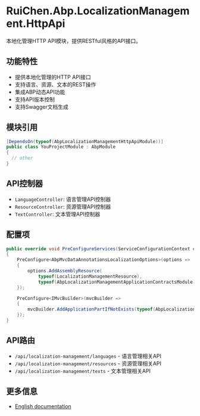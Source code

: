 # RuiChen.Abp.LocalizationManagement.HttpApi

本地化管理HTTP API模块，提供RESTful风格的API接口。

## 功能特性

* 提供本地化管理的HTTP API接口
* 支持语言、资源、文本的REST操作
* 集成ABP动态API功能
* 支持API版本控制
* 支持Swagger文档生成

## 模块引用

```csharp
[DependsOn(typeof(AbpLocalizationManagementHttpApiModule))]
public class YouProjectModule : AbpModule
{
  // other
}
```

## API控制器

* `LanguageController`: 语言管理API控制器
* `ResourceController`: 资源管理API控制器
* `TextController`: 文本管理API控制器

## 配置项

```csharp
public override void PreConfigureServices(ServiceConfigurationContext context)
{
    PreConfigure<AbpMvcDataAnnotationsLocalizationOptions>(options =>
    {
        options.AddAssemblyResource(
            typeof(LocalizationManagementResource),
            typeof(AbpLocalizationManagementApplicationContractsModule).Assembly);
    });

    PreConfigure<IMvcBuilder>(mvcBuilder =>
    {
        mvcBuilder.AddApplicationPartIfNotExists(typeof(AbpLocalizationManagementApplicationContractsModule).Assembly);
    });
}
```

## API路由

* `/api/localization-management/languages` - 语言管理相关API
* `/api/localization-management/resources` - 资源管理相关API
* `/api/localization-management/texts` - 文本管理相关API

## 更多信息

* [English documentation](./README.EN.md)
